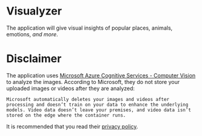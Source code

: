 # Visualyzer
The application will give visual insights of popular places, animals, emotions, _and more_.   

# **Disclaimer**
The application uses [Microsoft Azure Cognitive Services - Computer Vision](https://docs.microsoft.com/en-gb/azure/cognitive-services/computer-vision/) to analyze the images. According to Microsoft, they do not store your uploaded images or videos after they are analyzed:  
```
Microsoft automatically deletes your images and videos after processing and doesn’t train on your data to enhance the underlying models. Video data doesn’t leave your premises, and video data isn’t stored on the edge where the container runs. 
```
It is recommended that you read their [privacy policy](https://azure.microsoft.com/en-gb/support/legal/cognitive-services-compliance-and-privacy/).

